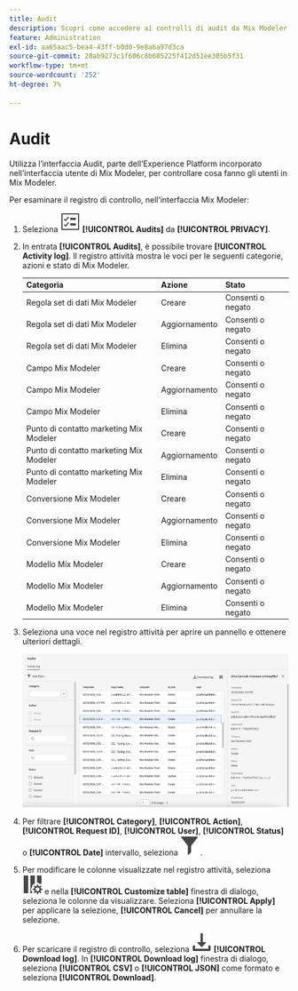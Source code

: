 ```yaml
---
title: Audit
description: Scopri come accedere ai controlli di audit da Mix Modeler.
feature: Administration
exl-id: aa65aac5-bea4-43ff-b0d0-9e8a6a97d3ca
source-git-commit: 28ab9273c1f606c8b685225f412d51ee305b5f31
workflow-type: tm+mt
source-wordcount: '252'
ht-degree: 7%

---
```


# Audit

Utilizza l’interfaccia Audit, parte dell’Experience Platform incorporato nell’interfaccia utente di Mix Modeler, per controllare cosa fanno gli utenti in Mix Modeler.

Per esaminare il registro di controllo, nell’interfaccia Mix Modeler:

1. Seleziona ![Elenco attività](/help/assets/icons/TaskList.svg) **[!UICONTROL Audits]** da **[!UICONTROL PRIVACY]**.

1. In entrata **[!UICONTROL Audits]**, è possibile trovare **[!UICONTROL Activity log]**. Il registro attività mostra le voci per le seguenti categorie, azioni e stato di Mix Modeler.

   | Categoria | Azione | Stato |
   |---|---|---|
   | Regola set di dati Mix Modeler | Creare | Consenti o negato |
   | Regola set di dati Mix Modeler | Aggiornamento | Consenti o negato |
   | Regola set di dati Mix Modeler | Elimina | Consenti o negato |
   | Campo Mix Modeler | Creare | Consenti o negato |
   | Campo Mix Modeler | Aggiornamento | Consenti o negato |
   | Campo Mix Modeler | Elimina | Consenti o negato |
   | Punto di contatto marketing Mix Modeler | Creare | Consenti o negato |
   | Punto di contatto marketing Mix Modeler | Aggiornamento | Consenti o negato |
   | Punto di contatto marketing Mix Modeler | Elimina | Consenti o negato |
   | Conversione Mix Modeler | Creare | Consenti o negato |
   | Conversione Mix Modeler | Aggiornamento | Consenti o negato |
   | Conversione Mix Modeler | Elimina | Consenti o negato |
   | Modello Mix Modeler | Creare | Consenti o negato |
   | Modello Mix Modeler | Aggiornamento | Consenti o negato |
   | Modello Mix Modeler | Elimina | Consenti o negato |

1. Seleziona una voce nel registro attività per aprire un pannello e ottenere ulteriori dettagli.

   ![Audit Mix Modeler](/help/assets/mix-modeler-audit.png)

1. Per filtrare **[!UICONTROL Category]**, **[!UICONTROL Action]**, **[!UICONTROL Request ID]**, **[!UICONTROL User]**, **[!UICONTROL Status]** o **[!UICONTROL Date]** intervallo, seleziona ![Filtro](/help/assets/icons/Filter.svg).

1. Per modificare le colonne visualizzate nel registro attività, seleziona ![Colonne](/help/assets/icons/ColumnSetting.svg) e nella **[!UICONTROL Customize table]** finestra di dialogo, seleziona le colonne da visualizzare. Seleziona **[!UICONTROL Apply]** per applicare la selezione, **[!UICONTROL Cancel]** per annullare la selezione.

1. Per scaricare il registro di controllo, seleziona ![Scarica](/help/assets/icons/Download.svg) **[!UICONTROL Download log]**. In **[!UICONTROL Download log]** finestra di dialogo, seleziona **[!UICONTROL CSV]** o **[!UICONTROL JSON]** come formato e seleziona **[!UICONTROL Download]**.

